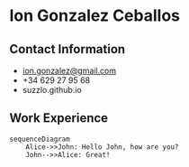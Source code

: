 # Ion Gonzalez Ceballos

## Contact Information

- ion.gonzalez@gmail.com
- +34 629 27 95 68
- suzzlo.github.io

## Work Experience

~~~mermaid
sequenceDiagram
    Alice->>John: Hello John, how are you?
    John-->>Alice: Great!
~~~
